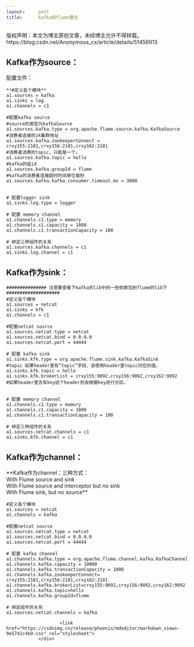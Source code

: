 ```yaml
---
layout:     post
title:      kafka和flume整合
---
```

<div id="article_content" class="article_content clearfix csdn-tracking-statistics" data-pid="blog" data-mod="popu_307" data-dsm="post">
								<div class="article-copyright">
					版权声明：本文为博主原创文章，未经博主允许不得转载。					https://blog.csdn.net/Anonymous_cx/article/details/51456913				</div>
								            <div id="content_views" class="markdown_views prism-atom-one-dark">
							<!-- flowchart 箭头图标 勿删 -->
							<svg xmlns="http://www.w3.org/2000/svg" style="display: none;"><path stroke-linecap="round" d="M5,0 0,2.5 5,5z" id="raphael-marker-block" style="-webkit-tap-highlight-color: rgba(0, 0, 0, 0);"></path></svg>
							<h2 id="kafka作为source">Kafka作为source：</h2>

<p>配置文件：</p>



<pre class="prettyprint"><code class=" hljs avrasm">**<span class="hljs-preprocessor">#定义各个模块**</span>
a1<span class="hljs-preprocessor">.sources</span> = kafka 
a1<span class="hljs-preprocessor">.sinks</span> = log
a1<span class="hljs-preprocessor">.channels</span> = c1

<span class="hljs-preprocessor">#配置kafka source</span>
<span class="hljs-preprocessor">#source的类型为kafkaSource</span>
a1<span class="hljs-preprocessor">.sources</span><span class="hljs-preprocessor">.kafka</span><span class="hljs-preprocessor">.type</span> = org<span class="hljs-preprocessor">.apache</span><span class="hljs-preprocessor">.flume</span><span class="hljs-preprocessor">.source</span><span class="hljs-preprocessor">.kafka</span><span class="hljs-preprocessor">.KafkaSource</span>
<span class="hljs-preprocessor">#消费者连接的zk集群地址</span>
a1<span class="hljs-preprocessor">.sources</span><span class="hljs-preprocessor">.kafka</span><span class="hljs-preprocessor">.zookeeperConnect</span> = crxy155:<span class="hljs-number">2181</span>,crxy156:<span class="hljs-number">2181</span>,crxy162:<span class="hljs-number">2181</span>
<span class="hljs-preprocessor">#消费者消费的topic，只能是一个。</span>
a1<span class="hljs-preprocessor">.sources</span><span class="hljs-preprocessor">.kafka</span><span class="hljs-preprocessor">.topic</span> = hello
<span class="hljs-preprocessor">#kafka的组id</span>
a1<span class="hljs-preprocessor">.sources</span><span class="hljs-preprocessor">.kafka</span><span class="hljs-preprocessor">.groupId</span> = flume
<span class="hljs-preprocessor">#kafka的消费者连接超时时间单位毫秒</span>
a1<span class="hljs-preprocessor">.sources</span><span class="hljs-preprocessor">.kafka</span><span class="hljs-preprocessor">.kafka</span><span class="hljs-preprocessor">.consumer</span><span class="hljs-preprocessor">.timeout</span><span class="hljs-preprocessor">.ms</span> = <span class="hljs-number">3000</span>


<span class="hljs-preprocessor"># 配置logger sink</span>
a1<span class="hljs-preprocessor">.sinks</span><span class="hljs-preprocessor">.log</span><span class="hljs-preprocessor">.type</span> = logger

<span class="hljs-preprocessor"># 配置 memory channel</span>
a1<span class="hljs-preprocessor">.channels</span><span class="hljs-preprocessor">.c</span>1<span class="hljs-preprocessor">.type</span> = memory
a1<span class="hljs-preprocessor">.channels</span><span class="hljs-preprocessor">.c</span>1<span class="hljs-preprocessor">.capacity</span> = <span class="hljs-number">1000</span>
a1<span class="hljs-preprocessor">.channels</span><span class="hljs-preprocessor">.c</span>1<span class="hljs-preprocessor">.transactionCapacity</span> = <span class="hljs-number">100</span>

<span class="hljs-preprocessor"># 绑定三种组件的关系</span>
a1<span class="hljs-preprocessor">.sources</span><span class="hljs-preprocessor">.kafka</span><span class="hljs-preprocessor">.channels</span> = c1
a1<span class="hljs-preprocessor">.sinks</span><span class="hljs-preprocessor">.log</span><span class="hljs-preprocessor">.channel</span> = c1</code></pre>

<h2 id="kafka作为sink">Kafka作为sink：</h2>

<pre class="prettyprint"><code class=" hljs avrasm"><span class="hljs-preprocessor">############### 注意要查看下kafka的lib中的一些依赖包到flume的lib下####################</span>
<span class="hljs-preprocessor">#定义各个模块</span>
a1<span class="hljs-preprocessor">.sources</span> = netcat 
a1<span class="hljs-preprocessor">.sinks</span> = kfk
a1<span class="hljs-preprocessor">.channels</span> = c1

<span class="hljs-preprocessor">#配置netcat source</span>
a1<span class="hljs-preprocessor">.sources</span><span class="hljs-preprocessor">.netcat</span><span class="hljs-preprocessor">.type</span> = netcat
a1<span class="hljs-preprocessor">.sources</span><span class="hljs-preprocessor">.netcat</span><span class="hljs-preprocessor">.bind</span> = <span class="hljs-number">0.0</span><span class="hljs-number">.0</span><span class="hljs-number">.0</span>
a1<span class="hljs-preprocessor">.sources</span><span class="hljs-preprocessor">.netcat</span><span class="hljs-preprocessor">.port</span> = <span class="hljs-number">44444</span>

<span class="hljs-preprocessor"># 配置 kafka sink</span>
a1<span class="hljs-preprocessor">.sinks</span><span class="hljs-preprocessor">.kfk</span><span class="hljs-preprocessor">.type</span> = org<span class="hljs-preprocessor">.apache</span><span class="hljs-preprocessor">.flume</span><span class="hljs-preprocessor">.sink</span><span class="hljs-preprocessor">.kafka</span><span class="hljs-preprocessor">.KafkaSink</span>
<span class="hljs-preprocessor">#topic 如果header里有“topic”字段，会使用header里topic对应的值。</span>
a1<span class="hljs-preprocessor">.sinks</span><span class="hljs-preprocessor">.kfk</span><span class="hljs-preprocessor">.topic</span> = hello
a1<span class="hljs-preprocessor">.sinks</span><span class="hljs-preprocessor">.kfk</span><span class="hljs-preprocessor">.brokerList</span> = crxy155:<span class="hljs-number">9092</span>,crxy156:<span class="hljs-number">9092</span>,crxy162:<span class="hljs-number">9092</span>
<span class="hljs-preprocessor">#如果header里含有key这个header则会根据key进行分区。</span>


<span class="hljs-preprocessor"># 配置 memory channel</span>
a1<span class="hljs-preprocessor">.channels</span><span class="hljs-preprocessor">.c</span>1<span class="hljs-preprocessor">.type</span> = memory
a1<span class="hljs-preprocessor">.channels</span><span class="hljs-preprocessor">.c</span>1<span class="hljs-preprocessor">.capacity</span> = <span class="hljs-number">1000</span>
a1<span class="hljs-preprocessor">.channels</span><span class="hljs-preprocessor">.c</span>1<span class="hljs-preprocessor">.transactionCapacity</span> = <span class="hljs-number">100</span>

<span class="hljs-preprocessor"># 绑定三种组件的关系</span>
a1<span class="hljs-preprocessor">.sources</span><span class="hljs-preprocessor">.netcat</span><span class="hljs-preprocessor">.channels</span> = c1
a1<span class="hljs-preprocessor">.sinks</span><span class="hljs-preprocessor">.kfk</span><span class="hljs-preprocessor">.channel</span> = c1</code></pre>

<h2 id="kafka作为channel">Kafka作为channel：</h2>

<p>**Kafka作为channel：三种方式： <br>
With Flume source and sink <br>
With Flume source and interceptor but no sink <br>
With Flume sink, but no source**</p>

<pre class="prettyprint"><code class=" hljs avrasm"><span class="hljs-preprocessor">#定义各个模块</span>
a1<span class="hljs-preprocessor">.sources</span> = netcat
a1<span class="hljs-preprocessor">.channels</span> = kafka

<span class="hljs-preprocessor">#配置netcat source</span>
a1<span class="hljs-preprocessor">.sources</span><span class="hljs-preprocessor">.netcat</span><span class="hljs-preprocessor">.type</span> = netcat
a1<span class="hljs-preprocessor">.sources</span><span class="hljs-preprocessor">.netcat</span><span class="hljs-preprocessor">.bind</span> = <span class="hljs-number">0.0</span><span class="hljs-number">.0</span><span class="hljs-number">.0</span>
a1<span class="hljs-preprocessor">.sources</span><span class="hljs-preprocessor">.netcat</span><span class="hljs-preprocessor">.port</span> = <span class="hljs-number">44444</span>

<span class="hljs-preprocessor"># 配置 kafka channel</span>
a1<span class="hljs-preprocessor">.channels</span><span class="hljs-preprocessor">.kafka</span><span class="hljs-preprocessor">.type</span> = org<span class="hljs-preprocessor">.apache</span><span class="hljs-preprocessor">.flume</span><span class="hljs-preprocessor">.channel</span><span class="hljs-preprocessor">.kafka</span><span class="hljs-preprocessor">.KafkaChannel</span>
a1<span class="hljs-preprocessor">.channels</span><span class="hljs-preprocessor">.kafka</span><span class="hljs-preprocessor">.capacity</span> = <span class="hljs-number">10000</span>
a1<span class="hljs-preprocessor">.channels</span><span class="hljs-preprocessor">.kafka</span><span class="hljs-preprocessor">.transactionCapacity</span> = <span class="hljs-number">1000</span>
a1<span class="hljs-preprocessor">.channels</span><span class="hljs-preprocessor">.kafka</span><span class="hljs-preprocessor">.zookeeperConnect</span>= crxy155:<span class="hljs-number">2181</span>,crxy156:<span class="hljs-number">2181</span>,crxy162:<span class="hljs-number">2181</span>
a1<span class="hljs-preprocessor">.channels</span><span class="hljs-preprocessor">.kafka</span><span class="hljs-preprocessor">.brokerList</span>=crxy155:<span class="hljs-number">9092</span>,crxy156:<span class="hljs-number">9092</span>,crxy162:<span class="hljs-number">9092</span>
a1<span class="hljs-preprocessor">.channels</span><span class="hljs-preprocessor">.kafka</span><span class="hljs-preprocessor">.topic</span>=hello
a1<span class="hljs-preprocessor">.channels</span><span class="hljs-preprocessor">.kafka</span><span class="hljs-preprocessor">.groupId</span>=flume

<span class="hljs-preprocessor"># 绑定组件的关系</span>
a1<span class="hljs-preprocessor">.sources</span><span class="hljs-preprocessor">.netcat</span><span class="hljs-preprocessor">.channels</span> = kafka</code></pre>            </div>
						<link href="https://csdnimg.cn/release/phoenix/mdeditor/markdown_views-9e5741c4b9.css" rel="stylesheet">
                </div>